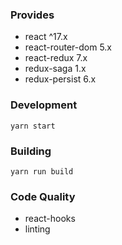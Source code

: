 ### Provides

- react ^17.x
- react-router-dom 5.x
- react-redux 7.x
- redux-saga 1.x
- redux-persist 6.x

### Development

`yarn start`

### Building

`yarn run build`

### Code Quality

- react-hooks
- linting

